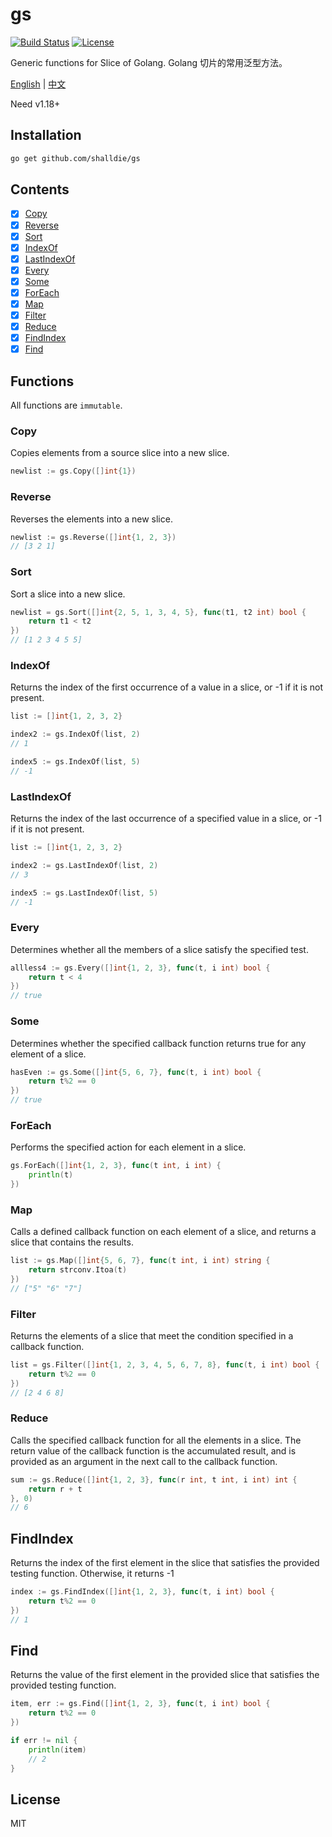 # gs

[![Build Status](https://img.shields.io/github/workflow/status/shalldie/gs/ci?label=test&logo=github&style=flat-square)](https://github.com/shalldie/gs/actions)
[![License](https://img.shields.io/github/license/shalldie/gs?logo=github&style=flat-square)](https://github.com/shalldie/gs)

Generic functions for Slice of Golang. Golang 切片的常用泛型方法。

[English](./README.md) | [中文](./README.zh-CN.md)

Need v1.18+

## Installation

```bash
go get github.com/shalldie/gs
```

## Contents

- [x] [Copy](#Copy)
- [x] [Reverse](#Reverse)
- [x] [Sort](#Sort)
- [x] [IndexOf](#IndexOf)
- [x] [LastIndexOf](#LastIndexOf)
- [x] [Every](#Every)
- [x] [Some](#Some)
- [x] [ForEach](#ForEach)
- [x] [Map](#Map)
- [x] [Filter](#Filter)
- [x] [Reduce](#Reduce)
- [x] [FindIndex](#FindIndex)
- [x] [Find](#Find)

## Functions

All functions are `immutable`.

### Copy

Copies elements from a source slice into a new slice.

```go
newlist := gs.Copy([]int{1})
```

### Reverse

Reverses the elements into a new slice.

```go
newlist := gs.Reverse([]int{1, 2, 3})
// [3 2 1]
```

### Sort

Sort a slice into a new slice.

```go
newlist = gs.Sort([]int{2, 5, 1, 3, 4, 5}, func(t1, t2 int) bool {
    return t1 < t2
})
// [1 2 3 4 5 5]
```

### IndexOf

Returns the index of the first occurrence of a value in a slice, or -1 if it is not present.

```go
list := []int{1, 2, 3, 2}

index2 := gs.IndexOf(list, 2)
// 1

index5 := gs.IndexOf(list, 5)
// -1
```

### LastIndexOf

Returns the index of the last occurrence of a specified value in a slice, or -1 if it is not present.

```go
list := []int{1, 2, 3, 2}

index2 := gs.LastIndexOf(list, 2)
// 3

index5 := gs.LastIndexOf(list, 5)
// -1
```

### Every

Determines whether all the members of a slice satisfy the specified test.

```go
allless4 := gs.Every([]int{1, 2, 3}, func(t, i int) bool {
    return t < 4
})
// true
```

### Some

Determines whether the specified callback function returns true for any element of a slice.

```go
hasEven := gs.Some([]int{5, 6, 7}, func(t, i int) bool {
    return t%2 == 0
})
// true
```

### ForEach

Performs the specified action for each element in a slice.

```go
gs.ForEach([]int{1, 2, 3}, func(t int, i int) {
    println(t)
})

```

### Map

Calls a defined callback function on each element of a slice, and returns a slice that contains the results.

```go
list := gs.Map([]int{5, 6, 7}, func(t int, i int) string {
    return strconv.Itoa(t)
})
// ["5" "6" "7"]
```

### Filter

Returns the elements of a slice that meet the condition specified in a callback function.

```go
list = gs.Filter([]int{1, 2, 3, 4, 5, 6, 7, 8}, func(t, i int) bool {
    return t%2 == 0
})
// [2 4 6 8]
```

### Reduce

Calls the specified callback function for all the elements in a slice. The return value of the callback function is the accumulated result, and is provided as an argument in the next call to the callback function.

```go
sum := gs.Reduce([]int{1, 2, 3}, func(r int, t int, i int) int {
    return r + t
}, 0)
// 6
```

## FindIndex

Returns the index of the first element in the slice that satisfies the provided testing function. Otherwise, it returns -1

```go
index := gs.FindIndex([]int{1, 2, 3}, func(t, i int) bool {
    return t%2 == 0
})
// 1
```

## Find

Returns the value of the first element in the provided slice that satisfies the provided testing function.

```go
item, err := gs.Find([]int{1, 2, 3}, func(t, i int) bool {
    return t%2 == 0
})

if err != nil {
    println(item)
    // 2
}
```

## License

MIT
